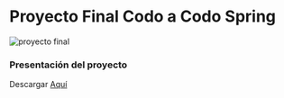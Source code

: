 # Proyecto Final Codo a Codo Spring



![proyecto final](https://github.com/Leangon/agencia-services/assets/116129705/807b1181-ecaf-491f-a7cc-2c9d566bb59f)


### Presentación del proyecto



Descargar [Aquí](https://github.com/Leangon/agencia-services/files/13666540/Grupo6-.CAC.pdf)





